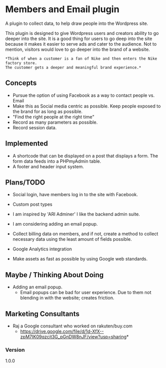 # Members and Email plugin

A plugin to collect data, to help draw people into the Wordpress site.

This plugin is designed to give Wordpress users and creators ability to go deeper into the site.
It is a good thing for users to go deep into the site because it makes it easier to serve ads and
cater to the audience. Not to mention, visitors would love to go deeper into the brand of a website.



    *Think of when a customer is a fan of Nike and then enters the Nike factory store.
    The customer gets a deeper and meaningful brand experience.*


## Concepts
*  Pursue the option of using Facebook as a way to contact people vs. Email
*  Make this as Social media centric as possible. Keep people exposed to the brand for as long as possible.
*  "Find the right people at the right time"
*  Record as many parameters as possible.
*  Record session data.



## Implemented
* A shortcode that can be displayed on a post that displays a form. The form data feeds into a PHPmyAdmin table.
* A footer and header input system.


## Plans/TODO
* Social login, have members log in to the site with Facebook.
* Custom post types
* I am inspired by 'ARI Adminer' I like the backend admin suite.
* I am considering adding an email popup.

* Collect billing data on members, and if not, create a method to collect necessary data using the least amount
  of fields possible.
* Google Analytics integration

* Make assets as fast as possible by using Google web standards.




## Maybe / Thinking About Doing
* Adding an email popup.
    - Email popups can be bad for user experience. Due to them not blending in with the website; creates friction.




## Marketing Consultants
* Raj a Google consultant who worked on rakuten/buy.com
    - https://drive.google.com/file/d/1d-XfX--zpM7IK09qzcit3G_pGnDW8nJF/view?usp=sharing*





### Version
1.0.0
